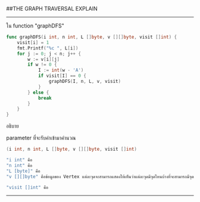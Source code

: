 ##THE GRAPH TRAVERSAL EXPLAIN


<hr>

ใน function "graphDFS"
```go
func graphDFS(i int, n int, L []byte, v [][]byte, visit []int) {
	visit[i] = 1
	fmt.Printf("%c ", L[i])
	for j := 0; j < n; j++ {
		w := v[i][j]
		if w != 0 {
			I := int(w - 'A')
			if visit[I] == 0 {
				graphDFS(I, n, L, v, visit)
			}
		} else {
			break
		}
	}
}

```

อธิบาย

parameter ที่จะรับค่าเข้ามาคำนวณ 
```go
(i int, n int, L []byte, v [][]byte, visit []int)
```

```go
"i int" คือ 
"n int" คือ
"L [byte]" คือ
"v [][]byte" คือข้อมูลของ Vertex แต่ละจุดจะสามารถแสดงให้เห็นว่าแต่ละจุดมีจุดไหนบ้างที่จะสามารถมีจุดต่อกันได้

"visit []int" คือ
```


<hr>